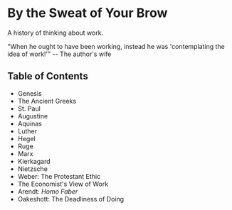 # By the Sweat of Your Brow

A history of thinking about work.

"When he ought to have been working, instead he was 'contemplating the idea of
work!'" -- The author's wife

## Table of Contents

- Genesis
- The Ancient Greeks
- St. Paul
- Augustine
- Aquinas
- Luther
- Hegel
- Ruge
- Marx
- Kierkagard
- Nietzsche
- Weber: The Protestant Ethic
- The Economist's View of Work
- Arendt: *Homo Faber*
- Oakeshott: The Deadliness of Doing

